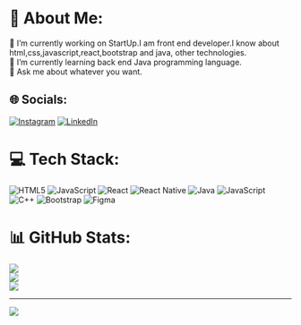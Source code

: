 # 💫 About Me:
🔭 I’m currently working on StartUp.I am front end developer.I know about html,css,javascript,react,bootstrap and java, other technologies.<br>🌱 I’m currently learning back end Java programming language.<br>💬 Ask me about whatever you want.<br>


## 🌐 Socials:
[![Instagram](https://img.shields.io/badge/Instagram-%23E4405F.svg?logo=Instagram&logoColor=white)](https://instagram.com/13baloglan/) [![LinkedIn](https://img.shields.io/badge/LinkedIn-%230077B5.svg?logo=linkedin&logoColor=white)](https://linkedin.com/in/baloghlan-gasimov-228aa8251) 

# 💻 Tech Stack:
![HTML5](https://img.shields.io/badge/html5-%23E34F26.svg?style=for-the-badge&logo=html5&logoColor=white) ![JavaScript](https://img.shields.io/badge/javascript-%23323330.svg?style=for-the-badge&logo=javascript&logoColor=%23F7DF1E) ![React](https://img.shields.io/badge/react-%2320232a.svg?style=for-the-badge&logo=react&logoColor=%2361DAFB) ![React Native](https://img.shields.io/badge/react_native-%2320232a.svg?style=for-the-badge&logo=react&logoColor=%2361DAFB) ![Java](https://img.shields.io/badge/java-%23ED8B00.svg?style=for-the-badge&logo=openjdk&logoColor=white) ![JavaScript](https://img.shields.io/badge/javascript-%23323330.svg?style=for-the-badge&logo=javascript&logoColor=%23F7DF1E) ![C++](https://img.shields.io/badge/c++-%2300599C.svg?style=for-the-badge&logo=c%2B%2B&logoColor=white) ![Bootstrap](https://img.shields.io/badge/bootstrap-%238511FA.svg?style=for-the-badge&logo=bootstrap&logoColor=white) ![Figma](https://img.shields.io/badge/figma-%23F24E1E.svg?style=for-the-badge&logo=figma&logoColor=white)
# 📊 GitHub Stats:
![](https://github-readme-stats.vercel.app/api?username=BaloghlanGasimov&theme=dark&hide_border=false&include_all_commits=false&count_private=false)<br/>
![](https://github-readme-streak-stats.herokuapp.com/?user=BaloghlanGasimov&theme=dark&hide_border=false)<br/>
![](https://github-readme-stats.vercel.app/api/top-langs/?username=BaloghlanGasimov&theme=dark&hide_border=false&include_all_commits=false&count_private=false&layout=compact)

---
[![](https://visitcount.itsvg.in/api?id=BaloghlanGasimov&icon=0&color=0)](https://visitcount.itsvg.in)

<!-- Proudly created with GPRM ( https://gprm.itsvg.in ) -->
